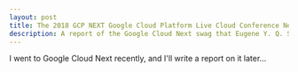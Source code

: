 ```yaml
---
layout: post
title: The 2018 GCP NEXT Google Cloud Platform Live Cloud Conference Next Event '18
description: A report of the Google Cloud Next swag that Eugene Y. Q. Shen snatched for this 2018 July blog post.
---
```


I went to Google Cloud Next recently, and I'll write a report on it later...
